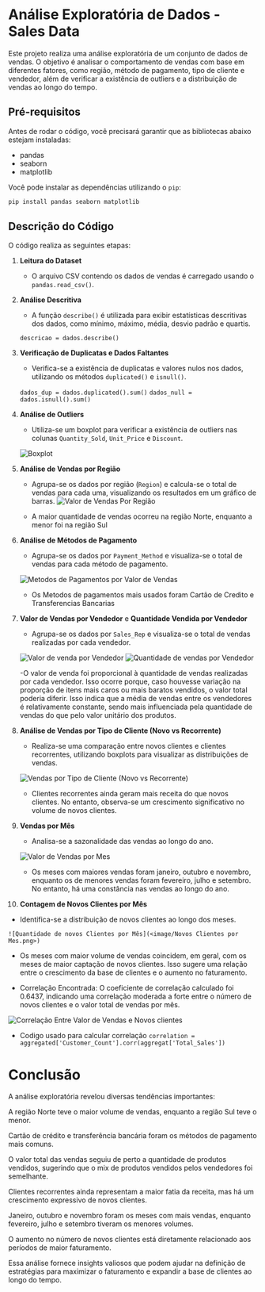 # Análise Exploratória de Dados - Sales Data

Este projeto realiza uma análise exploratória de um conjunto de dados de vendas. O objetivo é analisar o comportamento de vendas com base em diferentes fatores, como região, método de pagamento, tipo de cliente e vendedor, além de verificar a existência de outliers e a distribuição de vendas ao longo do tempo.

## Pré-requisitos

Antes de rodar o código, você precisará garantir que as bibliotecas abaixo estejam instaladas:

- pandas
- seaborn
- matplotlib

Você pode instalar as dependências utilizando o `pip`:

```bash
pip install pandas seaborn matplotlib
```

## Descrição do Código

O código realiza as seguintes etapas:

1. **Leitura do Dataset**
   - O arquivo CSV contendo os dados de vendas é carregado usando o `pandas.read_csv()`.

2. **Análise Descritiva**
   - A função `describe()` é utilizada para exibir estatísticas descritivas dos dados, como mínimo, máximo, média, desvio padrão e quartis.

   `descricao = dados.describe()`

3. **Verificação de Duplicatas e Dados Faltantes**
   - Verifica-se a existência de duplicatas e valores nulos nos dados, utilizando os métodos `duplicated()` e `isnull()`.

   `dados_dup = dados.duplicated().sum()`
   `dados_null = dados.isnull().sum()`

4. **Análise de Outliers**
   - Utiliza-se um boxplot para verificar a existência de outliers nas colunas `Quantity_Sold`, `Unit_Price` e `Discount`.

   ![Boxplot](image/Boxplot.png)

5. **Análise de Vendas por Região**
   - Agrupa-se os dados por região (`Region`) e calcula-se o total de vendas para cada uma, visualizando os resultados em um gráfico de barras.
   ![Valor de Vendas Por Região](<image/Valor de Vendas por Regiao.png>)

   - A maior quantidade de vendas ocorreu na região Norte, enquanto a menor foi na região Sul

6. **Análise de Métodos de Pagamento**
   - Agrupa-se os dados por `Payment_Method` e visualiza-se o total de vendas para cada método de pagamento.

   ![Metodos de Pagamentos por Valor de Vendas](<image/Metodos de Pagamentos e Valores vendidos.png>)

   - Os Metodos de pagamentos mais usados foram Cartão de Credito e Transferencias Bancarias

7. **Valor de Vendas por Vendedor** e **Quantidade Vendida por Vendedor**
   - Agrupa-se os dados por `Sales_Rep` e visualiza-se o total de vendas realizadas por cada vendedor.

    ![Valor de venda por Vendedor](<image/Valor de venda Por vendendor.png>)
    ![Quantidade de vendas por Vendedor](<image/quantidade de vendas por vendendor.png>)

    -O valor de venda foi proporcional à quantidade de vendas realizadas por cada vendedor. Isso ocorre porque, caso houvesse variação na proporção de itens mais caros ou mais baratos vendidos, o valor total poderia diferir. Isso indica que a média de vendas entre os vendedores é relativamente constante, sendo mais influenciada pela quantidade de vendas do que pelo valor unitário dos produtos.

8. **Análise de Vendas por Tipo de Cliente (Novo vs Recorrente)**
   - Realiza-se uma comparação entre novos clientes e clientes recorrentes, utilizando boxplots para visualizar as distribuições de vendas.

   ![ Vendas por Tipo de Cliente (Novo vs Recorrente)](<image/Valor de vendas Cliente novos X Clientes Recorrentes.png>)

   - Clientes recorrentes ainda geram mais receita do que novos clientes. No entanto, observa-se um crescimento significativo no volume de novos clientes.

9. **Vendas por Mês**
   - Analisa-se a sazonalidade das vendas ao longo do ano.

   ![Valor de Vendas por Mes](<image/Valor de Vendas por Mes.png>)
   
   - Os meses com maiores vendas foram janeiro, outubro e novembro, enquanto os de menores vendas foram fevereiro, julho e setembro. No entanto, há uma constância nas vendas ao longo do ano.

10. **Contagem de Novos Clientes por Mês**
   - Identifica-se a distribuição de novos clientes ao longo dos meses.

    ![Quantidade de novos Clientes por Mês](<image/Novos Clientes por Mes.png>)

   - Os meses com maior volume de vendas coincidem, em geral, com os meses de maior captação de novos clientes. Isso sugere uma relação entre o crescimento da base de clientes e o aumento no faturamento.

   - Correlação Encontrada: O coeficiente de correlação calculado foi 
    0.6437, indicando uma correlação moderada a forte entre o número de novos clientes e o valor total de vendas por mês.

   ![Correlação Entre Valor de Vendas e Novos clientes](image/correlacao.png)

   
   - Codigo usado para calcular correlação 
   `correlation = aggregated['Customer_Count'].corr(aggregat['Total_Sales'])`




# Conclusão

A análise exploratória revelou diversas tendências importantes:

A região Norte teve o maior volume de vendas, enquanto a região Sul teve o menor.

Cartão de crédito e transferência bancária foram os métodos de pagamento mais comuns.

O valor total das vendas seguiu de perto a quantidade de produtos vendidos, sugerindo que o mix de produtos vendidos pelos vendedores foi semelhante.

Clientes recorrentes ainda representam a maior fatia da receita, mas há um crescimento expressivo de novos clientes.

Janeiro, outubro e novembro foram os meses com mais vendas, enquanto fevereiro, julho e setembro tiveram os menores volumes.

O aumento no número de novos clientes está diretamente relacionado aos períodos de maior faturamento.

Essa análise fornece insights valiosos que podem ajudar na definição de estratégias para maximizar o faturamento e expandir a base de clientes ao longo do tempo.

